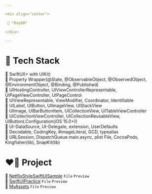 ```yaml
---

<div align="center">

 💚 *Day08*

</div>

---
```


# 🤖 Tech Stack
🍏 SwiftUI(+ with UIKit)  
🍏 Property Wrapper(@State, @ObservableObject, @ObservedObject, @EnvironmentObject, @Binding, @Published)  
🍏 UIHostingController, UIViewControllerRepresentable, UIPageViewController, UIPageControl  
🍏 UIViewRepresentable, ViewModifier, Coordinator, Identifiable  
🍎 UILabel, UIButton, UIImageView, UIStackView  
🍎 UIImage, UIBarButtonItem, UICollectionView, UITableViewController  
🍎 UICollectionViewController, UICollectionReusableView, UIButton(.Configuration(iOS 15.0+))  
🍎 UI-DataSource, UI-Delegate, extension, UserDefaults  
🍎 Decodable, CodingKey, #imageLiteral, GCD, typealias  
🍎 URLSession, DispatchQueue.main.async, plist File, CocoaPods, Kingfisher(lib), SnapKit(lib)  

# ❤️‍🔥 Project
📂 [NetflixStyleSwiftUISample](https://github.com/DCherish/iOS_N_Swift/tree/main/Day08/NetflixStyleSwiftUISample) `File` `Preview`  
📁 [SwiftUIPractice](https://github.com/DCherish/iOS_N_Swift/tree/main/Day08/SwiftUIPractice) `File` `Preview`  
📁 [MyAssets](https://github.com/DCherish/iOS_N_Swift/tree/main/Day08/MyAssets) `File` `Preview`  

